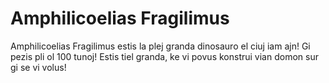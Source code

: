 # Amphilicoelias Fragilimus

Amphilicoelias Fragilimus estis la plej granda dinosauro el ciuj iam ajn! Gi
pezis pli ol 100 tunoj! Estis tiel granda, ke vi povus konstrui vian domon sur
gi se vi volus!
